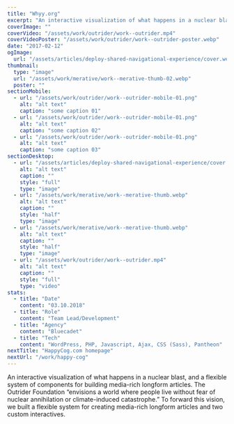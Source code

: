 ```yaml
---
title: "Whyy.org"
excerpt: "An interactive visualization of what happens in a nuclear blast, and a flexible system of components for building media-rich longform articles. The Outrider Foundation “envisions a world where people live without fear of nuclear annihilation or climate-induced catastrophe.” To forward this vision, we built a flexible system for creating media-rich longform articles and two custom interactives."
coverImage: ""
coverVideo: "/assets/work/outrider/work--outrider.mp4"
coverVideoPoster: "/assets/work/outrider/work--outrider-poster.webp"
date: "2017-02-12"
ogImage:
  url: "/assets/articles/deploy-shared-navigational-experience/cover.webp"
thumbnail:
  type: "image"
  url: "/assets/work/merative/work--merative-thumb-02.webp"
  poster: ""
sectionMobile:
  - url: "/assets/work/outrider/work--outrider-mobile-01.png"
    alt: "alt text"
    caption: "some caption 01"
  - url: "/assets/work/outrider/work--outrider-mobile-01.png"
    alt: "alt text"
    caption: "some caption 02"
  - url: "/assets/work/outrider/work--outrider-mobile-01.png"
    alt: "alt text"
    caption: "some caption 03"
sectionDesktop:
  - url: "/assets/articles/deploy-shared-navigational-experience/cover.webp"
    alt: "alt text"
    caption: ""
    style: "full"
    type: "image"
  - url: "/assets/work/merative/work--merative-thumb.webp"
    alt: "alt text"
    caption: ""
    style: "half"
    type: "image"
  - url: "/assets/work/merative/work--merative-thumb.webp"
    alt: "alt text"
    caption: ""
    style: "half"
    type: "image"
  - url: "/assets/work/outrider/work--outrider.mp4"
    alt: "alt text"
    caption: ""
    style: "full"
    type: "video"
stats:
  - title: "Date"
    content: "03.10.2018"
  - title: "Role"
    content: "Team Lead/Development"
  - title: "Agency"
    content: "Bluecadet"
  - title: "Tech"
    content: "WordPress, PHP, Javascript, Ajax, CSS (Sass), Pantheon"
nextTitle: "HappyCog.com homepage"
nextUrl: "/work/happy-cog"
---
```


An interactive visualization of what happens in a nuclear blast, and a flexible system of components for building media-rich longform articles. The Outrider Foundation “envisions a world where people live without fear of nuclear annihilation or climate-induced catastrophe.” To forward this vision, we built a flexible system for creating media-rich longform articles and two custom interactives.
